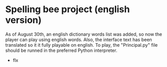 # Spelling bee project (english version)
As of August 30th, an english dictionary words list was added, so now the player can play using english words.
Also, the interface text has been translated so it it fully playable on english.
To play, the "Principal.py" file should be runned in the preferred Python interpreter.
- flx
